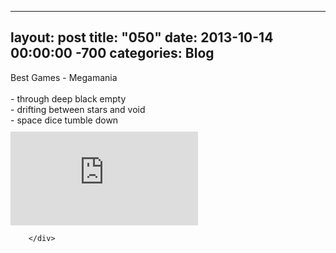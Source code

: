 
---
layout: post
title: "050"
date: 2013-10-14 00:00:00 -700
categories: Blog
---
<div class="blog-content">
				<div class="paragraph">Best Games - Megamania<br><br>- through deep black empty<br>- drifting between stars and void<br>- space dice tumble down<br></div>  <div class="wsite-youtube" style="margin-bottom:10px;margin-top:10px;"><div class="wsite-youtube-wrapper wsite-youtube-size-auto wsite-youtube-align-center"> 	<div class="wsite-youtube-container">                  		<iframe src="http://www.youtube.com/embed/AXmKMMmQ7AQ?wmode=opaque" frameborder="0" allowfullscreen=""></iframe> 	</div> </div></div>

		</div>
        